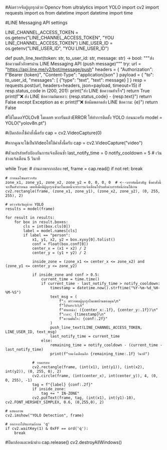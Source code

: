 #Aiตรวจจับผู้บุกรุกด้วย Opencv
from ultralytics import YOLO
import cv2
import requests
import os
from datetime import datetime
import time


#LINE Messaging API settings

LINE_CHANNEL_ACCESS_TOKEN = os.getenv("LINE_CHANNEL_ACCESS_TOKEN", "YOU LINE_CHANNEL_ACCESS_TOKEN")
LINE_USER_ID = os.getenv("LINE_USER_ID", "YOU LINE_USER_ID")

def push_line_text(token: str, to_user_id: str, message: str) -> bool:
    """ส่งข้อความตัวอักษรผ่าน LINE Messaging API (push message)"""
    try:
        url = "https://api.line.me/v2/bot/message/push"
        headers = {
            "Authorization": f"Bearer {token}",
            "Content-Type": "application/json"
        }
        payload = {
            "to": to_user_id,
            "messages": [
                {"type": "text", "text": message}
            ]
        }
        resp = requests.post(url, headers=headers, json=payload, timeout=15)
        if resp.status_code in (200, 201):
            print("ส่ง LINE ข้อความสำเร็จ")
            return True
        print(f"❌ ส่ง LINE ข้อความล้มเหลว: {resp.status_code} - {resp.text}")
        return False
    except Exception as e:
        print(f"❌ ข้อผิดพลาดส่ง LINE ข้อความ: {e}")
        return False

#ใช้โมเดลYOLOv8 โมเดลn หากรันแล้วERROR ให้ทำการติดตั้ง YOLO ก่อนนะครับ
model = YOLO("yolov8n.pt")

#เปิดกล้องใช้คำสั่งนี้ครับ
cap = cv2.VideoCapture(0)

#หากคูณจะใช้เป็นVideoให้ใช้คำสั่งนี้ครับ
cap = cv2.VideoCapture("video") 

#ตัวแปรสำหรับป้องกันการแจ้งเตือนซ้ำ
last_notify_time = 0
notify_cooldown = 5  # เว้นช่วงแจ้งเตือน 5 วินาที

while True:
    # อ่านภาพจากกล้อง
    ret, frame = cap.read()
    if not ret:
        break

    # กำหนดโซนตรวจจับ
    zone_x1, zone_y1, zone_x2, zone_y2 = 0, 0, 0, 0  # <--บรรทัดนี้คำสัญ ซึ่งคำสั่งนี้จะเป็นตัวกำหนด เขตที่เมื่อมีผู้บุกรุกเข้ามาในเขตนี้จะทำการแจ้งเตือนโปรดตั้งค่าบรรทัดนี้ก่อนใช้งาน
    cv2.rectangle(frame, (zone_x1, zone_y1), (zone_x2, zone_y2), (0, 255, 255), 2)

    # ตรวจจับวัตถุด้วย YOLO
    results = model(frame)

    for result in results:
        for box in result.boxes:
            cls = int(box.cls[0])
            label = model.names[cls]
            if label == "person":
                x1, y1, x2, y2 = box.xyxy[0].tolist()
                conf = float(box.conf[0])
                center_x = (x1 + x2) / 2
                center_y = (y1 + y2) / 2

                inside_zone = (zone_x1 <= center_x <= zone_x2) and (zone_y1 <= center_y <= zone_y2)

                if inside_zone and conf > 0.5:
                    current_time = time.time()
                    if current_time - last_notify_time > notify_cooldown:
                        timestamp = datetime.now().strftime("%Y-%m-%d_%H-%M-%S")
                        text_msg = (
                            f"⚠️ ตรวจพบผู้บุกรุกในเขตบ้านของคุณ\n"
                            f"โปรดระวัง\n"
                            f"ตำแหน่ง: ({center_x:.1f}, {center_y:.1f})\n"
                            f"เวลา: {timestamp}\n"
                            f"ความมั่นใจ: {conf:.2f}"
                        )
                        push_line_text(LINE_CHANNEL_ACCESS_TOKEN, LINE_USER_ID, text_msg)
                        last_notify_time = current_time
                    else:
                        remaining_time = notify_cooldown - (current_time - last_notify_time)
                        print(f"รอแจ้งเตือนอีก {remaining_time:.1f} วินาที")

                # วาดกรอบ
                cv2.rectangle(frame, (int(x1), int(y1)), (int(x2), int(y2)), (0, 255, 0), 2)
                cv2.circle(frame, (int(center_x), int(center_y)), 4, (0, 0, 255), -1)
                tag = f"{label} {conf:.2f}"
                if inside_zone:
                    tag += " IN-ZONE"
                cv2.putText(frame, tag, (int(x1), int(y1)-10), cv2.FONT_HERSHEY_SIMPLEX, 0.6, (0,255,0), 2)

    # แสดงภาพ
    cv2.imshow("YOLO Detection", frame)

    # ออกจากโปรแกรมถ้ากด 'q'
    if cv2.waitKey(1) & 0xFF == ord('q'):
        break

#ปิดกล้องและหน้าต่าง
cap.release()
cv2.destroyAllWindows()
